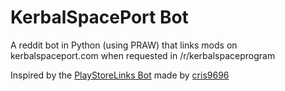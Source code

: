 KerbalSpacePort Bot
===================

A reddit bot in Python (using PRAW) that links mods on kerbalspaceport.com when requested in /r/kerbalspaceprogram

Inspired by the [PlayStoreLinks Bot](https://github.com/cris9696/PlayStoreLinks_Bot) made by [cris9696](https://github.com/cris9696)
